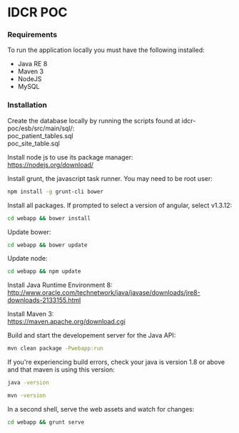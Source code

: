 IDCR POC
=========

### Requirements

To run the application locally you must have the following installed:
* Java RE 8
* Maven 3
* NodeJS
* MySQL

### Installation

Create the database locally by running the scripts found at idcr-poc/esb/src/main/sql/:  
poc_patient_tables.sql  
poc_site_table.sql

Install node js to use its package manager:  
https://nodejs.org/download/

Install grunt, the javascript task runner. You may need to be root user:
```sh
npm install -g grunt-cli bower
```

Install all packages. If prompted to select a version of angular, select v1.3.12:
```sh
cd webapp && bower install
```

Update bower:  
```sh
cd webapp && bower update
```

Update node:  
```sh
cd webapp && npm update
```

Install Java Runtime Environment 8:  
http://www.oracle.com/technetwork/java/javase/downloads/jre8-downloads-2133155.html

Install Maven 3:  
https://maven.apache.org/download.cgi

Build and start the developement server for the Java API:  
```sh
mvn clean package -Pwebapp:run
```

If you're experiencing build errors, check your java is version 1.8 or above and that maven is using this version:
```sh
java -version
```

```sh
mvn -version 
```

In a second shell, serve the web assets and watch for changes:  
```sh
cd webapp && grunt serve
```



